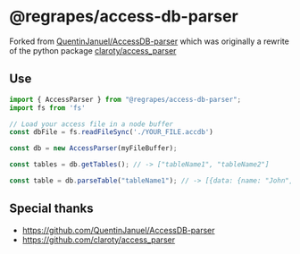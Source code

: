 # @regrapes/access-db-parser

Forked from [QuentinJanuel/AccessDB-parser](https://github.com/QuentinJanuel/AccessDB-parser)
which was originally a rewrite of the python package [claroty/access_parser](https://github.com/claroty/access_parser)
## Use

```ts
import { AccessParser } from "@regrapes/access-db-parser";
import fs from 'fs'

// Load your access file in a node buffer
const dbFile = fs.readFileSync('./YOUR_FILE.accdb')

const db = new AccessParser(myFileBuffer);

const tables = db.getTables(); // -> ["tableName1", "tableName2"]

const table = db.parseTable("tableName1"); // -> [{data: {name: "John", age: 23}, rowNumber: 1},{data: {name: "Bill", age: 56}, rowNumber: 2}]
```

## Special thanks

- https://github.com/QuentinJanuel/AccessDB-parser
- https://github.com/claroty/access_parser
